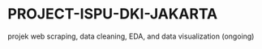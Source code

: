 # PROJECT-ISPU-DKI-JAKARTA
projek web scraping, data cleaning, EDA, and data visualization (ongoing)
